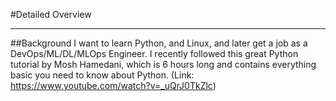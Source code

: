 #Detailed Overview
***
##Background
I want to learn Python, and Linux, and later get a job as a DevOps/ML/DL/MLOps Engineer. I recently followed this great Python tutorial by Mosh Hamedani, which is 6 hours long and contains everything basic you need to know about Python.  (Link: https://www.youtube.com/watch?v=_uQrJ0TkZlc)
